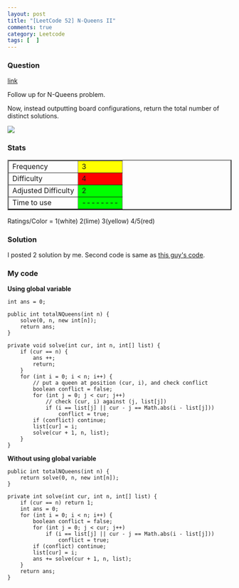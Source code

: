 ```yaml
---
layout: post
title: "[LeetCode 52] N-Queens II"
comments: true
category: Leetcode
tags: [  ]
---
```


### Question 

[link](http://oj.leetcode.com/problems/n-queens-ii/)

<div class="question-content">
            <p></p><p>Follow up for N-Queens problem.</p>

<p>Now, instead outputting board configurations, return the total number of distinct solutions.</p>

<p><img src="http://www.leetcode.com/wp-content/uploads/2012/03/8-queens.png"></p><p></p>
          </div>

### Stats

<table border="2">
	<tr>
		<td>Frequency</td>
		<td bgcolor="yellow">3</td>
	</tr>
	<tr>
		<td>Difficulty</td>
		<td bgcolor="red">4</td>
	</tr>
	<tr>
		<td>Adjusted Difficulty</td>
		<td bgcolor="lime">2</td>
	</tr>
	<tr>
		<td>Time to use</td>
		<td bgcolor="lime">--------</td>
	</tr>
</table>

Ratings/Color = 1(white) 2(lime) 3(yellow) 4/5(red)

### Solution

I posted 2 solution by me. Second code is same as [this guy's code](https://github.com/rffffffff007/leetcode/blob/master/N-Queens%20II.java).

### My code

__Using global variable__

    int ans = 0;

    public int totalNQueens(int n) {
        solve(0, n, new int[n]);
        return ans;
    }

    private void solve(int cur, int n, int[] list) {
        if (cur == n) {
            ans ++;
            return;
        }
        for (int i = 0; i < n; i++) {
            // put a queen at position (cur, i), and check conflict
            boolean conflict = false;
            for (int j = 0; j < cur; j++)
                // check (cur, i) against (j, list[j])
                if (i == list[j] || cur - j == Math.abs(i - list[j]))
                    conflict = true;
            if (conflict) continue;
            list[cur] = i;
            solve(cur + 1, n, list);
        }
    }

__Without using global variable__

    public int totalNQueens(int n) {
        return solve(0, n, new int[n]);
    }

    private int solve(int cur, int n, int[] list) {
        if (cur == n) return 1;
        int ans = 0;
        for (int i = 0; i < n; i++) {
            boolean conflict = false;
            for (int j = 0; j < cur; j++)
                if (i == list[j] || cur - j == Math.abs(i - list[j]))
                    conflict = true;
            if (conflict) continue;
            list[cur] = i;
            ans += solve(cur + 1, n, list);
        }
        return ans;
    }

